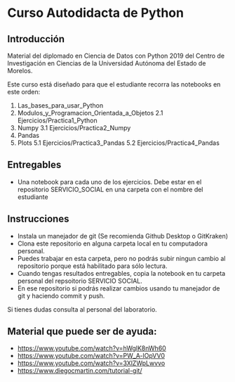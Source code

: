 
# Curso Autodidacta de Python

## Introducción

Material del diplomado en Ciencia de Datos con Python 2019 del Centro de Investigación en Ciencias de la Universidad Autónoma del Estado de Morelos.

Este curso está diseñado para que el estudiante recorra las notebooks en este orden:
 1. Las_bases_para_usar_Python
 2. Modulos_y_Programacion_Orientada_a_Objetos
    2.1 Ejercicios/Practica1_Python
 3. Numpy
    3.1 Ejercicios/Practica2_Numpy
 4. Pandas
 5. Plots
    5.1 Ejercicios/Practica3_Pandas
    5.2 Ejercicios/Practica4_Pandas
    
## Entregables
* Una notebook para cada uno de los ejercicios. Debe estar en el repositorio SERVICIO_SOCIAL en una carpeta con el nombre del estudiante

## Instrucciones

* Instala un manejador de git (Se recomienda Github Desktop o GitKraken)
* Clona este repositorio en alguna carpeta local en tu computadora personal.
* Puedes trabajar en esta carpeta, pero no podrás subir ningun cambio al repositorio porque está habilitado para sólo lectura.
* Cuando tengas resultados entregables, copia la notebook en tu carpeta personal del repsoitorio SERVICIO SOCIAL.
* En ese repositorio si podrás realizar cambios usando tu manejador de git y haciendo commit y push.

Si tienes dudas consulta al personal del laboratorio.

## Material que puede ser de ayuda:

* https://www.youtube.com/watch?v=hWglK8nWh60
* https://www.youtube.com/watch?v=PW_A-lOpVV0
* https://www.youtube.com/watch?v=3XlZWpLwvvo
* https://www.diegocmartin.com/tutorial-git/
